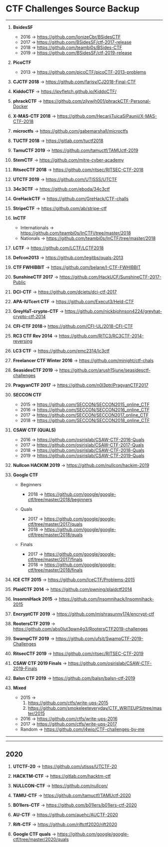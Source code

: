 # CTF Challenges Source Backup

***


1. **BsidesSF**
	* 2016 -> https://github.com/IonizeCbr/BSidesCTF
	* 2017 -> https://github.com/BSidesSF/ctf-2017-release
	* 2018 -> https://github.com/teambi0s/BSides-CTF
   	* 2019 -> https://github.com/BSidesSF/ctf-2019-release

2. **PicoCTF**
	* 2013 -> https://github.com/picoCTF/picoCTF-2013-problems

3. **CJCTF 2018** -> https://github.com/farisv/CJ2018-Final-CTF

4. **KiddoCTF** -> https://ipvfletch.github.io/KiddoCTF/

5. **phrackCTF** -> https://github.com/zjlywjh001/phrackCTF-Personal-Docker

6. **X-MAS-CTF 2018** -> https://github.com/HecariiTuicaSiPaunii/X-MAS-CTF-2018

7. **microctfs** -> https://github.com/gabemarshall/microctfs

8. **TUCTF 2018** -> https://gitlab.com/tuctf2018

9. **TamuCTF 2019** -> https://github.com/tamuctf/TAMUctf-2019

10. **StemCTF** -> https://github.com/mitre-cyber-academy

11. **RitsecCTF 2018** -> https://github.com/ritsec/RITSEC-CTF-2018

12. **UTCTF 2019** -> https://github.com/UTISSS/UTCTF

13. **34c3CTF** -> https://github.com/eboda/34c3ctf

14. **GreHackCTF** -> https://github.com/GreHack/CTF-challs

15. **StripeCTF** -> https://github.com/ab/stripe-ctf

16. **InCTF**  
	* Internationals -> https://github.com/teambi0s/InCTFi/tree/master/2018
	* Nationals -> https://github.com/teambi0s/InCTF/tree/master/2018

17. **LCTF** -> https://github.com/LCTF/LCTF2018

18. **Defcon2013** -> https://github.com/legitbs/quals-2013

19. **CTF FWHIBBIT** -> https://github.com/belane/I-CTF-FWHIBBIT

20. **SunshineCTF 2017** -> https://github.com/HackUCF/SunshineCTF-2017-Public

21. **DCI-CTF** -> https://github.com/dciets/dci-ctf-2017

22. **APA-IUTcert CTF** -> https://github.com/Execut3/Held-CTF

23. **GreyHaT-crypto-CTF** -> https://github.com/nickbjohnson4224/greyhat-crypto-ctf-2014

24. **CFI-CTF 2018**-> https://github.com/CFI-UL/2018-CFI-CTF

25. **RC3 CTF Rev 2014** -> https://github.com/RITC3/RC3CTF-2014-reversing

26. **LC3 CTF** -> https://github.com/emc2314/lc3ctf

27. **Freelancer CTF Winter 2016** -> https://github.com/minight/ctf-chals

28. **SeasidesCTF 2019** -> https://github.com/arush15june/seasidesctf-challenges

29. **PragyanCTF 2017** -> https://github.com/n0l3ptr/PragyanCTF2017

30. **SECCON CTF**
	* 2015 -> https://github.com/SECCON/SECCON2015_online_CTF
	* 2016 -> https://github.com/SECCON/SECCON2016_online_CTF
	* 2017 -> https://github.com/SECCON/SECCON2017_online_CTF
	* 2018 -> https://github.com/SECCON/SECCON2018_online_CTF

31. **CSAW CTF (QUALS)**
	* 2016 -> https://github.com/osirislab/CSAW-CTF-2016-Quals
	* 2017 -> https://github.com/osirislab/CSAW-CTF-2017-Quals
	* 2018 -> https://github.com/osirislab/CSAW-CTF-2018-Quals
	* 2019 -> https://github.com/osirislab/CSAW-CTF-2019-Quals

32. **Nullcon HACKIM 2019** -> https://github.com/nullcon/hackim-2019

33. **Google CTF** 
	* Beginners 
		* 2018 -> https://github.com/google/google-ctf/tree/master/2018/beginners
	
	* Quals 
		* 2017 -> https://github.com/google/google-ctf/tree/master/2017/quals
		* 2018 -> https://github.com/google/google-ctf/tree/master/2018/quals
	
	* Finals
		* 2017 -> https://github.com/google/google-ctf/tree/master/2017/finals
		* 2018 -> https://github.com/google/google-ctf/tree/master/2018/finals

34. **ICE CTF 2015** -> https://github.com/IceCTF/Problems-2015
35. **PlaidCTF 2014** -> https://github.com/pwning/plaidctf2014
36. **InsomniHack 2015** -> https://github.com/Insomnihack/Insomnihack-2015


37. **EncryptCTF 2019** -> https://github.com/mishrasunny174/encrypt-ctf

38. **RootersCTF 2019** -> https://github.com/abs0lut3pwn4g3/RootersCTF2019-challenges

39. **SwampCTF 2019** -> https://github.com/ufsit/SwampCTF-2019-Challenges

40. **RitsecCTF 2019** -> https://github.com/ritsec/RITSEC-CTF-2019

41. **CSAW CTF 2019 Finals** -> https://github.com/osirislab/CSAW-CTF-2019-Finals

42. **Balsn CTF 2019** -> https://github.com/balsn/balsn-ctf-2019


43. **Mixed**    
	* 2015 -> 
		1. https://github.com/ctfs/write-ups-2015    
		2. https://github.com/smokeleeteveryday/CTF_WRITEUPS/tree/master/2015   
	* 2016 -> https://github.com/ctfs/write-ups-2016  
	* 2017 -> https://github.com/ctfs/write-ups-2017  
	* Random -> https://github.com/l4wio/CTF-challenges-by-me   
***

---------------------------------------------------------------------------------------------------------------------

## 2020

1. **UTCTF-20** -> https://github.com/utisss/UTCTF-20

2. **HACKTM-CTF** -> https://gitlab.com/hacktm-ctf

3. **NULLCON-CTF** -> https://github.com/nullcon/

4. **TAMU-CTF** -> https://github.com/tamuctf/TAMUctf-2020

5. **B01lers-CTF** -> https://github.com/b01lers/b01lers-ctf-2020

6. **AU-CTF** -> https://github.com/auehc/AUCTF-2020

7. **Rift-CTF** -> https://github.com/riftctf2020/rift2020

8. **Google CTF quals** -> https://github.com/google/google-ctf/tree/master/2020/quals

